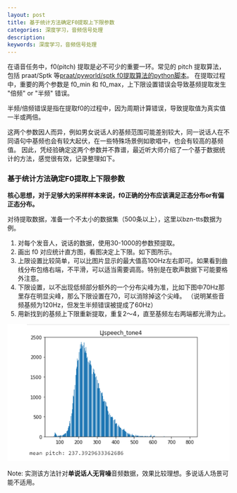 ```yaml
---
layout: post
title: 基于统计方法确定F0提取上下限参数
categories: 深度学习，音频信号处理
description:  
keywords: 深度学习，音频信号处理
---
```


在语音任务中，f0(pitch) 提取是必不可少的重要一环。常见的 pitch 提取算法，
包括 praat/Sptk 等[praat/pyworld/sptk f0提取算法的python脚本](https://github.com/Liu-Feng-deeplearning/Pitch_and_Duration_Tuner/blob/main/pitch.py)。
在提取过程中，重要的两个参数是 f0_min 和 f0_max，上下限设置错误会导致基频提取发生 "倍频" or "半频" 错误。

半频/倍频错误是指在提取f0的过程中，因为周期计算错误，导致提取值为真实值一半或两倍。

这两个参数因人而异，例如男女说话人的基频范围可能差别较大，同一说话人在不同语句中基频也会有较大起伏，在一些特殊场景例如歌唱中，也会有较高的基频值。
因此，凭经验确定这两个参数并不靠谱，最近听大师介绍了一个基于数据统计的方法，感觉很有效，记录整理如下。

### 基于统计方法确定F0提取上下限参数

**核心思想，对于足够大的采样样本来说，f0正确的分布应该满足正态分布or有偏正态分布。**

对待提取数据，准备一个不太小的数据集（500条以上），这里以bzn-tts数据为例。

1. 对每个发音人，说话的数据，使用30-1000的参数预提取。
2. 画出 f0 对应统计直方图，看图决定上下限。如下图所示。
3. 上限设置比较简单，可以比图片显示的最大值高100Hz左右即可。如果看到曲线分布包络右端，不平滑，可以适当需要调高。特别是在歌声数据下可能要格外注意。
4. 下限设置，以不出现低频部分额外的一个分布尖峰为准，比如下图中70Hz那里存在明显尖峰，那么下限设置在70，可以消除掉这个尖峰。
（说明某些音频基频为120Hz，但发生半频错误被提成了60Hz）
5. 用新找到的基频上下限重新提取，重复2～4，直至基频左右两端都光滑为止。

![test](https://github.com/Liu-Feng-deeplearning/Liu-Feng-deeplearning.github.io/blob/master/images/posts/2021/2021_08_02_pitch_hint.png?raw=true)

Note: 实测该方法针对**单说话人无背噪**音频数据，效果比较理想。多说话人场景可能不适用。


